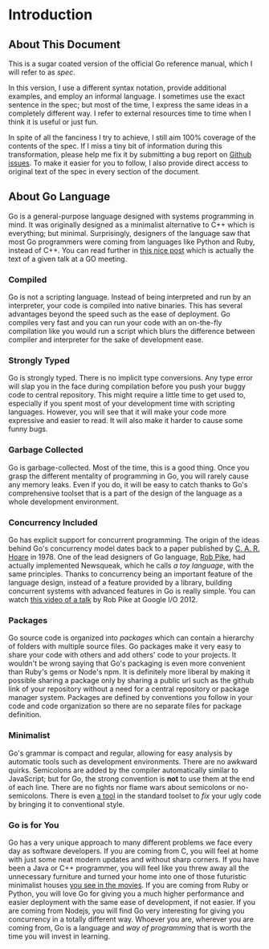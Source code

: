 # Introduction

## About This Document

This is a sugar coated version of the official Go reference manual, which I will
refer to as *spec*.

In this version, I use a different syntax notation, provide additional examples,
and employ an informal language. I sometimes use the exact sentence in the spec;
but most of the time, I express the same ideas in a completely different way. I
refer to external resources time to time when I think it is useful or just fun.

In spite of all the fanciness I try to achieve, I still aim 100% coverage of the
contents of the spec. If I miss a tiny bit of information during this
transformation, please help me fix it by submitting a bug report on [Github
issues](https://github.com/hasanyasin/gospec/issues). To make it easier for you
to follow, I also provide direct access to original text of the spec in every
section of the document.

## About Go Language

Go is a general-purpose language designed with systems programming in mind. It
was originally designed as a minimalist alternative to C++ which is everything;
but minimal. Surprisingly, designers of the language saw that most Go
programmers were coming from languages like Python and Ruby, instead of C++. You
can read further in [this nice
post](http://commandcenter.blogspot.com/2012/06/less-is-exponentially-more.html)
which is actually the text of a given talk at a GO meeting.

### Compiled
Go is not a scripting language. Instead of being interpreted and run by an
interpreter, your code is compiled into native binaries. This has several
advantages beyond the speed such as the ease of deployment. Go compiles very
fast and you can run your code with an on-the-fly compilation like you would run
a script which blurs the difference between compiler and interpreter for the
sake of development ease.

### Strongly Typed
Go is strongly typed. There is no implicit type conversions. Any type error will
slap you in the face during compilation before you push your buggy code to
central repository. This might require a little time to get used to, especially
if you spent most of your development time with scripting languages. However,
you will see that it will make your code more expressive and easier to read. It
will also make it harder to cause some funny bugs.

### Garbage Collected
Go is garbage-collected. Most of the time, this is a good thing. Once you grasp
the different mentality of programming in Go, you will rarely cause any memory
leaks. Even if you do, it will be easy to catch thanks to Go's comprehensive
toolset that is a part of the design of the language as a whole development
environment.

### Concurrency Included
Go has explicit support for concurrent programming. The origin of the ideas
behind Go's concurrency model dates back to a paper published by [C. A. R.
Hoare](https://en.wikipedia.org/wiki/C._A._R._Hoare) in 1978. One of the lead
designers of Go language, [Rob Pike](https://en.wikipedia.org/wiki/Rob_Pike),
had actually implemented Newsqueak, which he calls *a toy language*, with the
same principles. Thanks to concurrency being an important feature of the
language design, instead of a feature provided by a library, building concurrent
systems with advanced features in Go is really simple. You can watch [this video
of a talk](http://www.youtube.com/watch?v=f6kdp27TYZs) by Rob Pike at Google I/O
2012.

### Packages
Go source code is organized into *packages* which can contain a hierarchy of
folders with multiple source files. Go packages make it very easy to share your
code with others and add others' code to your projects. It wouldn't be wrong
saying that Go's packaging is even more convenient than Ruby's gems or Node's
npm. It is definitely more liberal by making it possible sharing a package only
by sharing a public url such as the github link of your repository without a
need for a central repository or package manager system. Packages are defined
by conventions you follow in your code and code organization so there are no
separate files for package definition.

### Minimalist
Go's grammar is compact and regular, allowing for easy analysis by automatic
tools such as development environments. There are no awkward quirks. Semicolons
are added by the compiler automatically similar to JavaScript; but for Go, the
strong convention is **not** to use them at the end of each line. There are no
fights nor flame wars about semicolons or no-semicolons. There is even [a tool](
http://golang.org/cmd/gofmt/) in the standard toolset to *fix* your ugly code by
bringing it to conventional style.

### Go is for You
Go has a very unique approach to many different problems we face every day as
software developers. If you are coming from C, you will feel at home with just
some neat modern updates and without sharp corners. If you have been a Java or
C++ programmer, you will feel like you threw away all the unnecessary furniture
and turned your home into one of those futuristic minimalist houses [you see in
the movies](http://www.imdb.com/media/rm3505174528/tt1104001). If you are coming
from Ruby or Python, you will love Go for giving you a much higher performance
and easier deployment with the same ease of development, if not easier. If you
are coming from Nodejs, you will find Go very interesting for giving you
concurrency in a totally different way. Whoever you are, wherever you are coming
from, Go is a language and *way of programming* that is worth the time you will
invest in learning.